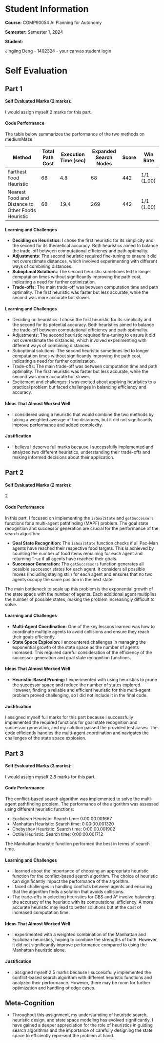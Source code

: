 # Student Information

**Course:** COMP90054 AI Planning for Autonomy

**Semester:** Semester 1, 2024

**Student:**

Jingjing Deng - 1402324 - your canvas student login

<!-- > [!IMPORTANT]
> Replace the lines above with your correct details. Your student number should only be the **numbers**. For example:
> Guang Hu - 000000 - ghu1. -->

<!-- **Collaborated With:**

> [!IMPORTANT]
> If you worked with another student, please include their **full name** and ask them to provide you with the **url to
their github codebase**. Their codebase should be private, you will not have access to the code, so there's no issue
> with knowing their URL, e.g. Collaborated with: Lionel Messi - URL: github.com/happy-with-the-worldcup-until-the-next-one. -->

# Self Evaluation

<!-- > [!NOTE]
> Do not exceed 500 words for each Part. This is indicative, no need to have 500 words, and it's not a strict limit. -->

## Part 1

#### Self Evaluated Marks (2 marks):
I would assign myself 2 marks for this part.

#### Code Performance

The table below summarizes the performance of the two methods on mediumMaze:

| Method                                  | Total Path Cost | Execution Time (sec) | Expanded Search Nodes | Score | Win Rate     |
|-----------------------------------------|-----------------|----------------------|-----------------------|-------|--------------|
| Farthest Food Heuristic                 | 68              | 4.8                  | 68                    | 442   | 1/1 (1.00)   |
| Nearest Food and Distance to Other Foods Heuristic | 68              | 19.4                 | 269                   | 442   | 1/1 (1.00)   |

#### Learning and Challenges
- **Deciding on Heuristics**: I chose the first heuristic for its simplicity and the second for its theoretical accuracy. Both heuristics aimed to balance the trade-off between computational efficiency and path optimality.
- **Adjustments**: The second heuristic required fine-tuning to ensure it did not overestimate distances, which involved experimenting with different ways of combining distances.
- **Suboptimal Solutions**: The second heuristic sometimes led to longer computation times without significantly improving the path cost, indicating a need for further optimization.
- **Trade-offs**: The main trade-off was between computation time and path optimality. The first heuristic was faster but less accurate, while the second was more accurate but slower.


#### Learning and Challenges
- Deciding on heuristics: I chose the first heuristic for its simplicity and the second for its potential accuracy. Both heuristics aimed to balance the trade-off between computational efficiency and path optimality.
- Adjustments: The second heuristic required fine-tuning to ensure it did not overestimate the distances, which involved experimenting with different ways of combining distances.
- Suboptimal solutions: The second heuristic sometimes led to longer computation times without significantly improving the path cost, indicating a need for further optimization.
- Trade-offs: The main trade-off was between computation time and path optimality. The first heuristic was faster but less accurate, while the second was more accurate but slower.
- Excitement and challenges: I was excited about applying heuristics to a practical problem but faced challenges in balancing efficiency and accuracy.

#### Ideas That Almost Worked Well
- I considered using a heuristic that would combine the two methods by taking a weighted average of the distances, but it did not significantly improve performance and added complexity.

#### Justification
- I believe I deserve full marks because I successfully implemented and analyzed two different heuristics, understanding their trade-offs and making informed decisions about their application.

<!-- #### New Tests Shared @ ED
- I shared test cases that involved different maze sizes and configurations to see how the heuristics performed under various conditions. These tests were useful for understanding the scalability and adaptability of the heuristics. -->

## Part 2

#### Self Evaluated Marks (2 marks):

2

#### Code Performance

In this part, I focused on implementing the `isGoalState` and `getSuccessors` functions for a multi-agent pathfinding (MAPF) problem. The goal state recognition and successor generation are crucial for the performance of the search algorithm:

- **Goal State Recognition:** The `isGoalState` function checks if all Pac-Man agents have reached their respective food targets. This is achieved by counting the number of food items remaining for each agent and returning `True` if all agents have reached their goals.
- **Successor Generation:** The `getSuccessors` function generates all possible successor states for each agent. It considers all possible moves (including staying still) for each agent and ensures that no two agents occupy the same position in the next state.

The main bottleneck to scale up this problem is the exponential growth of the state space with the number of agents. Each additional agent multiplies the number of possible states, making the problem increasingly difficult to solve.

#### Learning and Challenges

- **Multi-Agent Coordination:** One of the key lessons learned was how to coordinate multiple agents to avoid collisions and ensure they reach their goals efficiently.
- **State Space Explosion:** I encountered challenges in managing the exponential growth of the state space as the number of agents increased. This required careful consideration of the efficiency of the successor generation and goal state recognition functions.

#### Ideas That Almost Worked Well

- **Heuristic-Based Pruning:** I experimented with using heuristics to prune the successor space and reduce the number of states explored. However, finding a reliable and efficient heuristic for this multi-agent problem proved challenging, so I did not include it in the final code.

<!--  -->

#### Justification

I assigned myself full marks for this part because I successfully implemented the required functions for goal state recognition and successor generation, and my solution passed the provided test cases. The code efficiently handles the multi-agent coordination and navigates the challenges of the state space explosion.

## Part 3

#### Self Evaluated Marks (3 marks):
I would assign myself 2.8 marks for this part.

#### Code Performance

The conflict-based search algorithm was implemented to solve the multi-agent pathfinding problem. The performance of the algorithm was assessed using different heuristic functions:

- Euclidean Heuristic: Search time: 0:00:00.001667
- Manhattan Heuristic: Search time: 0:00:00.001320
- Chebyshev Heuristic: Search time: 0:00:00.001902
- Octile Heuristic: Search time: 0:00:00.001712

The Manhattan heuristic function performed the best in terms of search time.

#### Learning and Challenges
- I learned about the importance of choosing an appropriate heuristic function for the conflict-based search algorithm. The choice of heuristic can significantly impact the performance of the algorithm.
- I faced challenges in handling conflicts between agents and ensuring that the algorithm finds a solution that avoids collisions.
- The trade-offs in selecting heuristics for CBS and A* involve balancing the accuracy of the heuristic with its computational efficiency. A more accurate heuristic may lead to better solutions but at the cost of increased computation time.

#### Ideas That Almost Worked Well
- I experimented with a weighted combination of the Manhattan and Euclidean heuristics, hoping to combine the strengths of both. However, it did not significantly improve performance compared to using the Manhattan heuristic alone.

#### Justification
- I assigned myself 2.5 marks because I successfully implemented the conflict-based search algorithm with different heuristic functions and analyzed their performance. However, there may be room for further optimization and handling of edge cases.


## Meta-Cognition
- Throughout this assignment, my understanding of heuristic search, heuristic design, and state space modeling has evolved significantly. I have gained a deeper appreciation for the role of heuristics in guiding search algorithms and the importance of carefully designing the state space to efficiently represent the problem at hand.
<!-- ## Part 3

#### Self Evaluated Marks (3 marks):

0

> [!IMPORTANT]
> Please replace the above 0 with the mark you think you earned for this part. Consider how many (yours/ours) tests pass, the quality of your code, what you learnt, and [mainly for the final task] the quality of the tests that you wrote

#### Code Performance
> [!TIP]
> Please explain the code performance of your solution. You can create a video, include figures, tables, etc. Make sure to complement them with text explaining the performance.
> - Assess the effectiveness of the heuristic search algorithm you implemented. Did it yield the expected results?
> - Which considerations did you make to improve performance, if any?
> - What is the main bottleneck to scale up this problem? What aspects of the problem dominate the complexity in part 3? Is it the same aspects as in part 2?


#### Learning and Challenges
> [!TIP]
> Please include your top lessons learnt, and challenges faced.
> - Reflect on the trade-offs and considerations in selecting heuristics for CBS and A* and their impact on the quality of your solutions.
> - What thing that you've learned are you most excited about? What challenges have you encountered?

#### Ideas That Almost Worked Well

> [!TIP]
> If you tried ideas that did not make it to the final code, please include them here and explain why they didn't make it.

#### Justification
> [!TIP]
> Please state the reason why you have assigned yourself these marks.

#### New Tests Shared @ ED
> [!TIP]
> Tell us about your testcases and why were they useful

## Meta-Cognition
> [!TIP]
> Reflect on how your understanding of heuristic search, heuristic design and state space modeling has evolved throughout the completion of this assignment. -->
